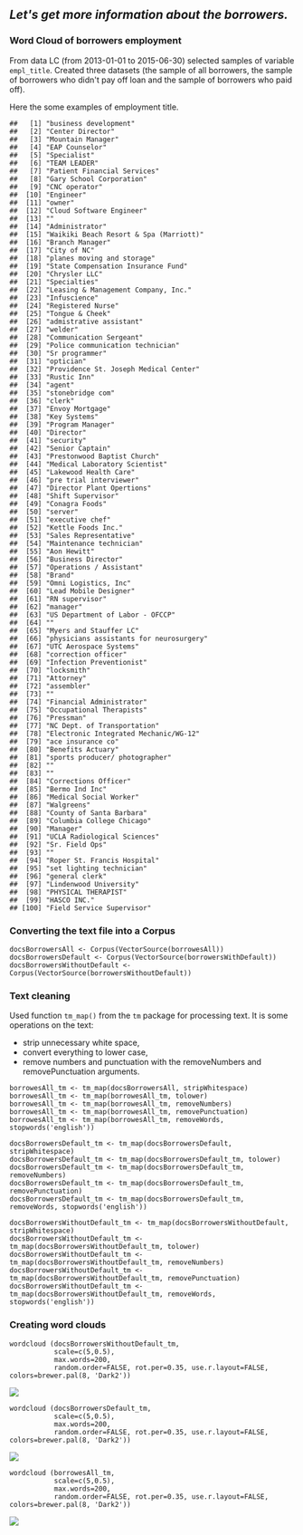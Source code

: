 *Let's get more information about the borrowers.*
-------------------------------------------------

### **Word Cloud of borrowers employment**

From data LC (from 2013-01-01 to 2015-06-30) selected samples of
variable `empl_title`. Created three datasets (the sample of all
borrowers, the sample of borrowers who didn't pay off loan and the
sample of borrowers who paid off).

Here the some examples of employment title.

    ##   [1] "business development"                  
    ##   [2] "Center Director"                       
    ##   [3] "Mountain Manager"                      
    ##   [4] "EAP Counselor"                         
    ##   [5] "Specialist"                            
    ##   [6] "TEAM LEADER"                           
    ##   [7] "Patient Financial Services"            
    ##   [8] "Gary School Corporation"               
    ##   [9] "CNC operator"                          
    ##  [10] "Engineer"                              
    ##  [11] "owner"                                 
    ##  [12] "Cloud Software Engineer"               
    ##  [13] ""                                      
    ##  [14] "Administrator"                         
    ##  [15] "Waikiki Beach Resort & Spa (Marriott)" 
    ##  [16] "Branch Manager"                        
    ##  [17] "City of NC"                            
    ##  [18] "planes moving and storage"             
    ##  [19] "State Compensation Insurance Fund"     
    ##  [20] "Chrysler LLC"                          
    ##  [21] "Specialties"                           
    ##  [22] "Leasing & Management Company, Inc."    
    ##  [23] "Infuscience"                           
    ##  [24] "Registered Nurse"                      
    ##  [25] "Tongue & Cheek"                        
    ##  [26] "admistrative assistant"                
    ##  [27] "welder"                                
    ##  [28] "Communication Sergeant"                
    ##  [29] "Police communication technician"       
    ##  [30] "Sr programmer"                         
    ##  [31] "optician"                              
    ##  [32] "Providence St. Joseph Medical Center"  
    ##  [33] "Rustic Inn"                            
    ##  [34] "agent"                                 
    ##  [35] "stonebridge com"                       
    ##  [36] "clerk"                                 
    ##  [37] "Envoy Mortgage"                        
    ##  [38] "Key Systems"                           
    ##  [39] "Program Manager"                       
    ##  [40] "Director"                              
    ##  [41] "security"                              
    ##  [42] "Senior Captain"                        
    ##  [43] "Prestonwood Baptist Church"            
    ##  [44] "Medical Laboratory Scientist"          
    ##  [45] "Lakewood Health Care"                  
    ##  [46] "pre trial interviewer"                 
    ##  [47] "Director Plant Opertions"              
    ##  [48] "Shift Supervisor"                      
    ##  [49] "Conagra Foods"                         
    ##  [50] "server"                                
    ##  [51] "executive chef"                        
    ##  [52] "Kettle Foods Inc."                     
    ##  [53] "Sales Representative"                  
    ##  [54] "Maintenance technician"                
    ##  [55] "Aon Hewitt"                            
    ##  [56] "Business Director"                     
    ##  [57] "Operations / Assistant"                
    ##  [58] "Brand"                                 
    ##  [59] "Omni Logistics, Inc"                   
    ##  [60] "Lead Mobile Designer"                  
    ##  [61] "RN supervisor"                         
    ##  [62] "manager"                               
    ##  [63] "US Department of Labor - OFCCP"        
    ##  [64] ""                                      
    ##  [65] "Myers and Stauffer LC"                 
    ##  [66] "physicians assistants for neurosurgery"
    ##  [67] "UTC Aerospace Systems"                 
    ##  [68] "correction officer"                    
    ##  [69] "Infection Preventionist"               
    ##  [70] "locksmith"                             
    ##  [71] "Attorney"                              
    ##  [72] "assembler"                             
    ##  [73] ""                                      
    ##  [74] "Financial Administrator"               
    ##  [75] "Occupational Therapists"               
    ##  [76] "Pressman"                              
    ##  [77] "NC Dept. of Transportation"            
    ##  [78] "Electronic Integrated Mechanic/WG-12"  
    ##  [79] "ace insurance co"                      
    ##  [80] "Benefits Actuary"                      
    ##  [81] "sports producer/ photographer"         
    ##  [82] ""                                      
    ##  [83] ""                                      
    ##  [84] "Corrections Officer"                   
    ##  [85] "Bermo Ind Inc"                         
    ##  [86] "Medical Social Worker"                 
    ##  [87] "Walgreens"                             
    ##  [88] "County of Santa Barbara"               
    ##  [89] "Columbia College Chicago"              
    ##  [90] "Manager"                               
    ##  [91] "UCLA Radiological Sciences"            
    ##  [92] "Sr. Field Ops"                         
    ##  [93] ""                                      
    ##  [94] "Roper St. Francis Hospital"            
    ##  [95] "set lighting technician"               
    ##  [96] "general clerk"                         
    ##  [97] "Lindenwood University"                 
    ##  [98] "PHYSICAL THERAPIST"                    
    ##  [99] "HASCO INC."                            
    ## [100] "Field Service Supervisor"

### Converting the text file into a Corpus

    docsBorrowersAll <- Corpus(VectorSource(borrowesAll))
    docsBorrowersDefault <- Corpus(VectorSource(borrowersWithDefault))
    docsBorrowersWithoutDefault <- Corpus(VectorSource(borrowersWithoutDefault))

### Text cleaning

Used function `tm_map()` from the `tm` package for processing text. It
is some operations on the text:

-   strip unnecessary white space,  
-   convert everything to lower case,  
-   remove numbers and punctuation with the removeNumbers and
    removePunctuation arguments.

<!-- -->

    borrowesAll_tm <- tm_map(docsBorrowersAll, stripWhitespace)
    borrowesAll_tm <- tm_map(borrowesAll_tm, tolower)
    borrowesAll_tm <- tm_map(borrowesAll_tm, removeNumbers)
    borrowesAll_tm <- tm_map(borrowesAll_tm, removePunctuation)
    borrowesAll_tm <- tm_map(borrowesAll_tm, removeWords, stopwords('english'))

    docsBorrowersDefault_tm <- tm_map(docsBorrowersDefault, stripWhitespace)
    docsBorrowersDefault_tm <- tm_map(docsBorrowersDefault_tm, tolower)
    docsBorrowersDefault_tm <- tm_map(docsBorrowersDefault_tm, removeNumbers)
    docsBorrowersDefault_tm <- tm_map(docsBorrowersDefault_tm, removePunctuation)
    docsBorrowersDefault_tm <- tm_map(docsBorrowersDefault_tm, removeWords, stopwords('english'))

    docsBorrowersWithoutDefault_tm <- tm_map(docsBorrowersWithoutDefault, stripWhitespace)
    docsBorrowersWithoutDefault_tm <- tm_map(docsBorrowersWithoutDefault_tm, tolower)
    docsBorrowersWithoutDefault_tm <- tm_map(docsBorrowersWithoutDefault_tm, removeNumbers)
    docsBorrowersWithoutDefault_tm <- tm_map(docsBorrowersWithoutDefault_tm, removePunctuation)
    docsBorrowersWithoutDefault_tm <- tm_map(docsBorrowersWithoutDefault_tm, removeWords, stopwords('english'))

### Creating word clouds

    wordcloud (docsBorrowersWithoutDefault_tm,
               scale=c(5,0.5),
               max.words=200,
               random.order=FALSE, rot.per=0.35, use.r.layout=FALSE, colors=brewer.pal(8, 'Dark2'))

![](who_are_the_borrowers_files/figure-markdown_strict/clouds-1.png)

    wordcloud (docsBorrowersDefault_tm,
               scale=c(5,0.5),
               max.words=200,
               random.order=FALSE, rot.per=0.35, use.r.layout=FALSE, colors=brewer.pal(8, 'Dark2'))

![](who_are_the_borrowers_files/figure-markdown_strict/clouds-2.png)

    wordcloud (borrowesAll_tm,
               scale=c(5,0.5),
               max.words=200,
               random.order=FALSE, rot.per=0.35, use.r.layout=FALSE, colors=brewer.pal(8, 'Dark2'))

![](who_are_the_borrowers_files/figure-markdown_strict/clouds-3.png)
